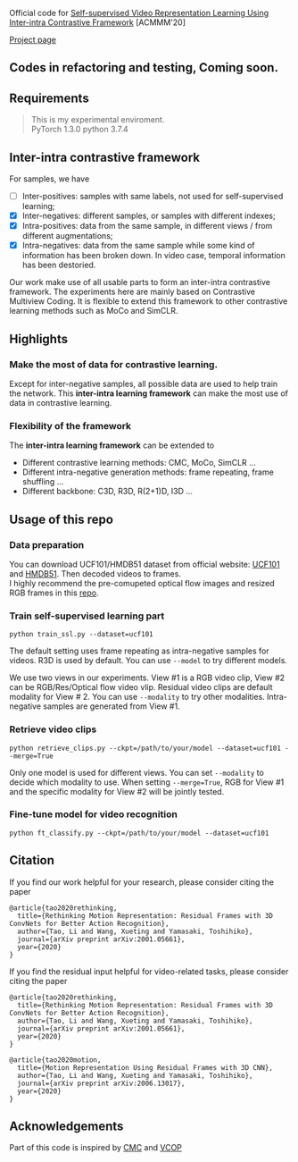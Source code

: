 Official code for [Self-supervised Video Representation Learning Using Inter-intra Contrastive Framework](arxiv.org/abs/2008.02531) [ACMMM'20]

[Project page](https://bestjuly.github.io/Inter-intra-video-contrastive-learning/)

## Codes in refactoring and testing, Coming soon.


## Requirements
> This is my experimental enviroment.   
PyTorch 1.3.0
python  3.7.4

## Inter-intra contrastive framework
For samples, we have
- [ ] Inter-positives: samples with same labels, not used for self-supervised learning;
- [x] Inter-negatives: different samples, or samples with different indexes;
- [x] Intra-positives: data from the same sample, in different views / from different augmentations; 
- [x] Intra-negatives: data from the same sample while some kind of information has been broken down. In video case, temporal information has been destoried.

Our work make use of all usable parts to form an inter-intra contrastive framework. The experiments here are mainly based on Contrastive Multiview Coding. It is flexible to extend this framework to other contrastive learning methods such as MoCo and SimCLR.

## Highlights
### Make the most of data for contrastive learning.
Except for inter-negative samples, all possible data are used to help train the network. This **inter-intra learning framework** can make the most use of data in contrastive learning.

### Flexibility of the framework
The **inter-intra learning framework** can be extended to
- Different contrastive learning methods: CMC, MoCo, SimCLR ...
- Different intra-negative generation methods: frame repeating, frame shuffling ...
- Different backbone: C3D, R3D, R(2+1)D, I3D ...


## Usage of this repo
### Data preparation
You can download UCF101/HMDB51 dataset from official website: [UCF101](http://crcv.ucf.edu/data/UCF101.php) and [HMDB51](http://serre-lab.clps.brown.edu/resource/hmdb-a-large-human-motion-database/). Then decoded videos to frames.    
I highly recommend the pre-comupeted optical flow images and resized RGB frames in this [repo](https://github.com/feichtenhofer/twostreamfusion).

### Train self-supervised learning part
```
python train_ssl.py --dataset=ucf101
```
The default setting uses frame repeating as intra-negative samples for videos. R3D is used by default. You can use `--model` to try different models. 

We use two views in our experiments. View #1 is a RGB video clip, View #2 can be RGB/Res/Optical flow video vlip. Residual video clips are default modality for View # 2. You can use `--modality` to try other modalities. Intra-negative samples are generated from View #1. 

### Retrieve video clips
```
python retrieve_clips.py --ckpt=/path/to/your/model --dataset=ucf101 --merge=True
```
Only one model is used for different views. You can set `--modality` to decide which modality to use. When setting `--merge=True`, RGB for View #1 and the specific modality for View #2 will be jointly tested.

### Fine-tune model for video recognition
```
python ft_classify.py --ckpt=/path/to/your/model --dataset=ucf101
```

## Citation
If you find our work helpful for your research, please consider citing the paper
```
@article{tao2020rethinking,
  title={Rethinking Motion Representation: Residual Frames with 3D ConvNets for Better Action Recognition},
  author={Tao, Li and Wang, Xueting and Yamasaki, Toshihiko},
  journal={arXiv preprint arXiv:2001.05661},
  year={2020}
}
```

If you find the residual input helpful for video-related tasks, please consider citing the paper
```
@article{tao2020rethinking,
  title={Rethinking Motion Representation: Residual Frames with 3D ConvNets for Better Action Recognition},
  author={Tao, Li and Wang, Xueting and Yamasaki, Toshihiko},
  journal={arXiv preprint arXiv:2001.05661},
  year={2020}
}

@article{tao2020motion,
  title={Motion Representation Using Residual Frames with 3D CNN},
  author={Tao, Li and Wang, Xueting and Yamasaki, Toshihiko},
  journal={arXiv preprint arXiv:2006.13017},
  year={2020}
}
```

## Acknowledgements
Part of this code is inspired by [CMC](https://github.com/HobbitLong/CMC) and [VCOP](https://github.com/xudejing/video-clip-order-prediction)
